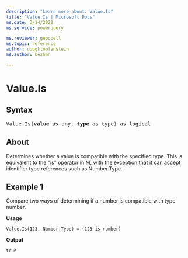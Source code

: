 ```yaml
---
description: "Learn more about: Value.Is"
title: "Value.Is | Microsoft Docs"
ms.date: 3/14/2022
ms.service: powerquery

ms.reviewer: gepopell
ms.topic: reference
author: dougklopfenstein
ms.author: bezhan

---
```

# Value.Is

## Syntax

<pre>
Value.Is(<b>value</b> as any, <b>type</b> as type) as logical
</pre>
  
## About

Determines whether a value is compatible with the specified type. This is equivalent to the "is" operator in M, with the exception that it can accept identifier type references such as Number.Type.

## Example 1

Compare two ways of determining if a number is compatible with type number.

**Usage**

```powerquery-m
Value.Is(123, Number.Type) = (123 is number)
```

**Output**

`true`
